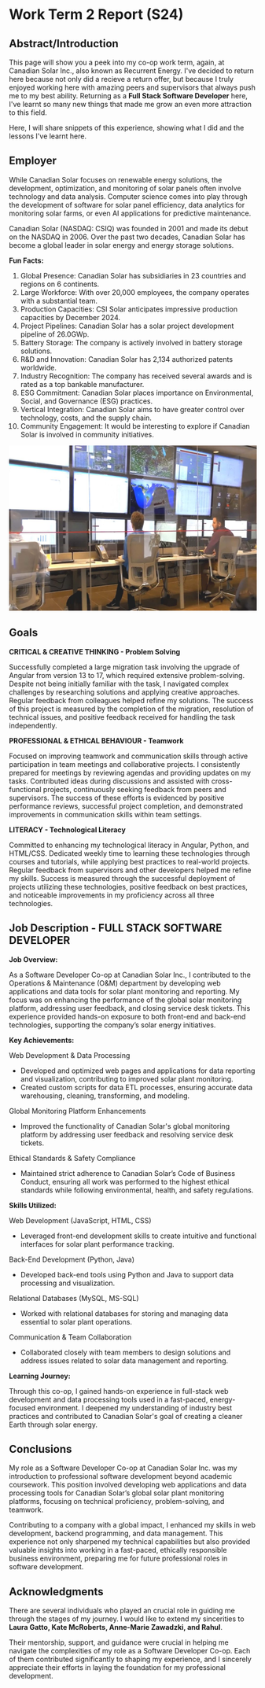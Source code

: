 # Work Term 2 Report (S24)

## Abstract/Introduction

This page will show you a peek into my co-op work term, again, at Canadian Solar Inc., also known as Recurrent Energy. I've decided to return here because not only did a recieve a return offer, but because I truly enjoyed working here with amazing peers and supervisors that always push me to my best ability. Returning as a **Full Stack Software Developer** here, I've learnt so many new things that made me grow an even more attraction to this field.

Here, I will share snippets of this experience, showing what I did and the lessons I've learnt here.

## Employer

While Canadian Solar focuses on renewable energy solutions, the development, optimization, and monitoring of solar panels often involve technology and data analysis. Computer science comes into play through the development of software for solar panel efficiency, data analytics for monitoring solar farms, or even AI applications for predictive maintenance.

Canadian Solar (NASDAQ: CSIQ) was founded in 2001 and made its debut on the NASDAQ in 2006. Over the past two decades, Canadian Solar has become a global leader in solar energy and energy storage solutions.

**Fun Facts:**

1. Global Presence: Canadian Solar has subsidiaries in 23 countries and regions on 6 continents.
2. Large Workforce: With over 20,000 employees, the company operates with a substantial team.
3. Production Capacities: CSI Solar anticipates impressive production capacities by December 2024.
4. Project Pipelines: Canadian Solar has a solar project development pipeline of 26.0GWp.
5. Battery Storage: The company is actively involved in battery storage solutions.
6. R&D and Innovation: Canadian Solar has 2,134 authorized patents worldwide.
7. Industry Recognition: The company has received several awards and is rated as a top bankable manufacturer.
8. ESG Commitment: Canadian Solar places importance on Environmental, Social, and Governance (ESG) practices.
9. Vertical Integration: Canadian Solar aims to have greater control over technology, costs, and the supply chain.
10. Community Engagement: It would be interesting to explore if Canadian Solar is involved in community initiatives.

![CSEye](assets/photos/CSEye.jpg)

## Goals

**CRITICAL & CREATIVE THINKING - Problem Solving**

Successfully completed a large migration task involving the upgrade of Angular from version 13 to 17, which required extensive problem-solving. Despite not being initially familiar with the task, I navigated complex challenges by researching solutions and applying creative approaches. Regular feedback from colleagues helped refine my solutions. The success of this project is measured by the completion of the migration, resolution of technical issues, and positive feedback received for handling the task independently.

**PROFESSIONAL & ETHICAL BEHAVIOUR - Teamwork**

Focused on improving teamwork and communication skills through active participation in team meetings and collaborative projects. I consistently prepared for meetings by reviewing agendas and providing updates on my tasks. Contributed ideas during discussions and assisted with cross-functional projects, continuously seeking feedback from peers and supervisors. The success of these efforts is evidenced by positive performance reviews, successful project completion, and demonstrated improvements in communication skills within team settings.

**LITERACY - Technological Literacy**

Committed to enhancing my technological literacy in Angular, Python, and HTML/CSS. Dedicated weekly time to learning these technologies through courses and tutorials, while applying best practices to real-world projects. Regular feedback from supervisors and other developers helped me refine my skills. Success is measured through the successful deployment of projects utilizing these technologies, positive feedback on best practices, and noticeable improvements in my proficiency across all three technologies.

## Job Description - FULL STACK SOFTWARE DEVELOPER

**Job Overview:**

As a Software Developer Co-op at Canadian Solar Inc., I contributed to the Operations & Maintenance (O&M) department by developing web applications and data tools for solar plant monitoring and reporting. My focus was on enhancing the performance of the global solar monitoring platform, addressing user feedback, and closing service desk tickets. This experience provided hands-on exposure to both front-end and back-end technologies, supporting the company’s solar energy initiatives.

**Key Achievements:**

Web Development & Data Processing
- Developed and optimized web pages and applications for data reporting and visualization, contributing to improved solar plant monitoring.
- Created custom scripts for data ETL processes, ensuring accurate data warehousing, cleaning, transforming, and modeling.

Global Monitoring Platform Enhancements
- Improved the functionality of Canadian Solar's global monitoring platform by addressing user feedback and resolving service desk tickets.

Ethical Standards & Safety Compliance
- Maintained strict adherence to Canadian Solar’s Code of Business Conduct, ensuring all work was performed to the highest ethical standards while following environmental, health, and safety regulations.

**Skills Utilized:**

Web Development (JavaScript, HTML, CSS)
- Leveraged front-end development skills to create intuitive and functional interfaces for solar plant performance tracking.

Back-End Development (Python, Java)
- Developed back-end tools using Python and Java to support data processing and visualization.

Relational Databases (MySQL, MS-SQL)
- Worked with relational databases for storing and managing data essential to solar plant operations.

Communication & Team Collaboration
- Collaborated closely with team members to design solutions and address issues related to solar data management and reporting.

**Learning Journey:**

Through this co-op, I gained hands-on experience in full-stack web development and data processing tools used in a fast-paced, energy-focused environment. I deepened my understanding of industry best practices and contributed to Canadian Solar's goal of creating a cleaner Earth through solar energy.

## Conclusions

My role as a Software Developer Co-op at Canadian Solar Inc. was my introduction to professional software development beyond academic coursework. This position involved developing web applications and data processing tools for Canadian Solar’s global solar plant monitoring platforms, focusing on technical proficiency, problem-solving, and teamwork.

Contributing to a company with a global impact, I enhanced my skills in web development, backend programming, and data management. This experience not only sharpened my technical capabilities but also provided valuable insights into working in a fast-paced, ethically responsible business environment, preparing me for future professional roles in software development.

## Acknowledgments

There are several individuals who played an crucial role in guiding me through the stages of my journey. I would like to extend my sincerities to **Laura Gatto, Kate McRoberts, Anne-Marie Zawadzki, and Rahul**.

Their mentorship, support, and guidance were crucial in helping me navigate the complexities of my role as a Software Developer Co-op. Each of them contributed significantly to shaping my experience, and I sincerely appreciate their efforts in laying the foundation for my professional development.